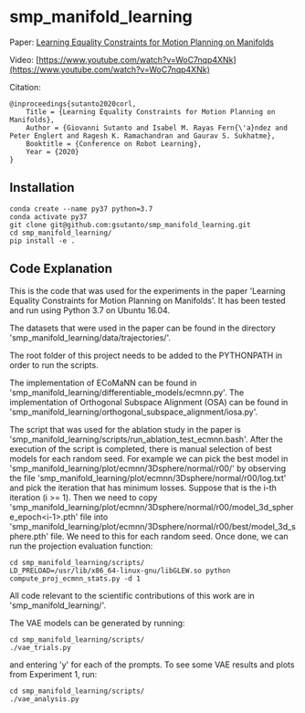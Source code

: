 # smp_manifold_learning

Paper: [Learning Equality Constraints for Motion Planning on Manifolds](https://arxiv.org/abs/2009.11852)

Video: [https://www.youtube.com/watch?v=WoC7nqp4XNk](https://www.youtube.com/watch?v=WoC7nqp4XNk)

Citation:
```
@inproceedings{sutanto2020corl,
	Title = {Learning Equality Constraints for Motion Planning on Manifolds},
	Author = {Giovanni Sutanto and Isabel M. Rayas Fern{\'a}ndez and Peter Englert and Ragesh K. Ramachandran and Gaurav S. Sukhatme},
	Booktitle = {Conference on Robot Learning},
	Year = {2020}
}
```

## Installation
```
conda create --name py37 python=3.7
conda activate py37
git clone git@github.com:gsutanto/smp_manifold_learning.git
cd smp_manifold_learning/
pip install -e .
```

## Code Explanation
This is the code that was used for the experiments in the paper 'Learning Equality Constraints for Motion Planning on Manifolds'. It has been tested and run using Python 3.7 on Ubuntu 16.04.

The datasets that were used in the paper can be found in the directory 'smp_manifold_learning/data/trajectories/'.

The root folder of this project needs to be added to the PYTHONPATH in order to run the scripts.

The implementation of ECoMaNN can be found in 'smp_manifold_learning/differentiable_models/ecmnn.py'.
The implementation of Orthogonal Subspace Alignment (OSA) can be found in 'smp_manifold_learning/orthogonal_subspace_alignment/iosa.py'.

The script that was used for the ablation study in the paper is 'smp_manifold_learning/scripts/run_ablation_test_ecmnn.bash'.
After the execution of the script is completed, there is manual selection of best models for each random seed. For example we can pick the best model in 'smp_manifold_learning/plot/ecmnn/3Dsphere/normal/r00/' by observing the file 'smp_manifold_learning/plot/ecmnn/3Dsphere/normal/r00/log.txt' and pick the iteration that has minimum losses. Suppose that is the i-th iteration (i >= 1). Then we need to copy 'smp_manifold_learning/plot/ecmnn/3Dsphere/normal/r00/model_3d_sphere_epoch\<i-1\>.pth' file into 'smp_manifold_learning/plot/ecmnn/3Dsphere/normal/r00/best/model_3d_sphere.pth' file. We need to this for each random seed.
Once done, we can run the projection evaluation function:
```
cd smp_manifold_learning/scripts/
LD_PRELOAD=/usr/lib/x86_64-linux-gnu/libGLEW.so python compute_proj_ecmnn_stats.py -d 1
```

All code relevant to the scientific contributions of this work are in 'smp_manifold_learning/'.

The VAE models can be generated by running:
```
cd smp_manifold_learning/scripts/
./vae_trials.py
```
and entering 'y' for each of the prompts.
To see some VAE results and plots from Experiment 1, run:
```
cd smp_manifold_learning/scripts/
./vae_analysis.py
```
